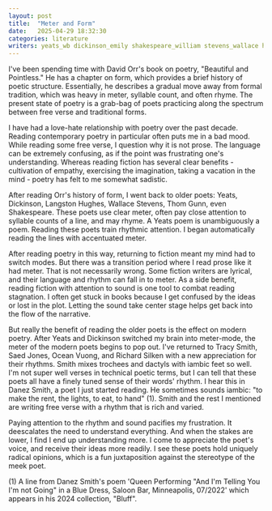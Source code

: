 ```yaml
---
layout: post
title:  "Meter and Form"
date:   2025-04-29 18:32:30
categories: literature 
writers: yeats_wb dickinson_emily shakespeare_william stevens_wallace hughes_langston smith_tracy jones_saed vuong_ocean silken_richard smith_danez orr_david
---
```


I've been spending time with David Orr's book on poetry, "Beautiful and Pointless." He has a chapter on form, which provides a brief history of poetic structure.  Essentially, he describes a gradual move away from formal tradition, which was heavy in meter, syllable count, and often rhyme. The present state of poetry is a grab-bag of poets practicing along the spectrum between free verse and traditional forms.  

I have had a love-hate relationship with poetry over the past decade.  Reading contemporary poetry in particular often puts me in a bad mood.  While reading some free verse, I question why it is not prose.  The language can be extremely confusing, as if the point was frustrating one's understanding.  Whereas reading fiction has several clear benefits - cultivation of empathy, exercising the imagination, taking a vacation in the mind -  poetry has felt to me somewhat sadistic. 

After reading Orr's history of form, I went back to older poets: Yeats, Dickinson, Langston Hughes, Wallace Stevens, Thom Gunn, even Shakespeare.  These poets use clear meter, often pay close attention to syllable counts of a line, and may rhyme.  A Yeats poem is unambiguously a poem. Reading these poets train rhythmic attention.  I began automatically reading the lines with accentuated meter.  

After reading poetry in this way, returning to fiction meant my mind had to switch modes. But there was a transition period where I read prose like it had meter.  That is not necessarily wrong.  Some fiction writers are lyrical, and their language and rhythm can fall in to meter.   As a side benefit, reading fiction with attention to sound is one tool to combat reading stagnation.  I often get stuck in books because I get confused by the ideas or lost in the plot.  Letting the sound take center stage helps get back into the flow of the narrative. 

But really the benefit of reading the older poets is the effect on modern poetry.  After Yeats and Dickinson switched my brain into meter-mode, the meter of the modern poets begins to pop out.  I've returned to Tracy Smith, Saed Jones, Ocean Vuong, and Richard Silken with a new appreciation for their rhythms.  Smith mixes trochees and dactyls with iambic feet so well.  I'm not super well verses in technical poetic terms, but I can tell that these poets all have a finely tuned sense of their words' rhythm.  I hear this in Danez Smith, a poet I just started reading.  He sometimes sounds iambic: "to make the rent, the lights, to eat, to hand" (1).  Smith and the rest I mentioned are writing free verse with a rhythm that is rich and varied.

Paying attention to the rhythm and sound pacifies my frustration.  It deescalates the need to understand everything.  And when the stakes are lower, I find I end up understanding more.  I come to appreciate the poet's voice, and receive their ideas more readily.  I see these poets hold uniquely radical opinions, which is a fun juxtaposition against the stereotype of the meek poet. 


(1) A line from Danez Smith's poem 'Queen Performing "And I'm Telling You I'm not Going" in a Blue Dress, Saloon Bar, Minneapolis, 07/2022' which appears in his 2024 collection, "Bluff".

